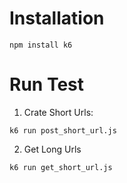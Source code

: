 # Installation

 ``` shell
 npm install k6
 ```

# Run Test

1. Crate Short Urls:

```shell
k6 run post_short_url.js
```

2. Get Long Urls

```shell
k6 run get_short_url.js
```
